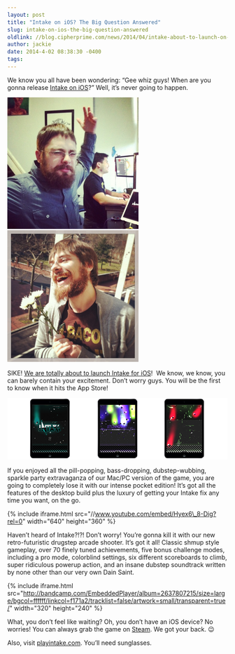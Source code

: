 ```yaml
---
layout: post
title: "Intake on iOS? The Big Question Answered"
slug: intake-on-ios-the-big-question-answered
oldlink: //blog.cipherprime.com/news/2014/04/intake-about-to-launch-on-ios
author: jackie
date: 2014-4-02 08:38:30 -0400
tags: 
---
```


We know you all have been wondering: “Gee whiz guys! When are you gonna release [Intake on iOS](http://playintake.com)?” Well, it’s never going to happen.

[![Real Talk](/img/blog/Aaron.png)](/img/blog/Aaron.png)![Aaron_hearts_you](/img/blog/Aaron_hearts_you.png)

SIKE! [We are totally about to launch Intake for iOS](http://playintake.com)!  We know, we know, you can barely contain your excitement. Don’t worry guys. You will be the first to know when it hits the App Store!

[![iOS](/img/blog/iOS.png)](/img/blog/iOS.png)

If you enjoyed all the pill-popping, bass-dropping, dubstep-wubbing, sparkle party extravaganza of our Mac/PC version of the game, you are going to completely lose it with our intense pocket edition! It’s got all the features of the desktop build plus the luxury of getting your Intake fix any time you want, on the go.

{% include iframe.html src="//www.youtube.com/embed/Hyex6\_8-Dig?rel=0" width="640" height="360" %}

Haven’t heard of Intake?!?! Don’t worry! You’re gonna kill it with our new retro-futuristic drugstep arcade shooter. It’s got it all! Classic shmup style gameplay, over 70 finely tuned achievements, five bonus challenge modes, including a pro mode, colorblind settings, six different scoreboards to climb, super ridiculous powerup action, and an insane dubstep soundtrack written by none other than our very own Dain Saint.

{% include iframe.html src="http://bandcamp.com/EmbeddedPlayer/album=2637807215/size=large/bgcol=ffffff/linkcol=f171a2/tracklist=false/artwork=small/transparent=true/" width="320" height="240" %}

What, you don’t feel like waiting? Oh, you don’t have an iOS device? No worries! You can always grab the game on [Steam](http://store.steampowered.com/app/237760/ "Intake on Steam"). We got your back. 😉

Also, visit [playintake.com](http://playintake.com). You’ll need sunglasses.
